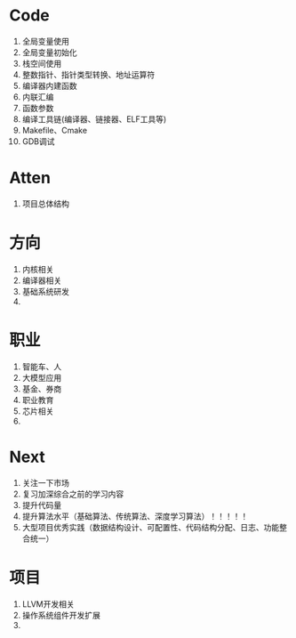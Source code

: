 # Code
1. 全局变量使用
2. 全局变量初始化
3. 栈空间使用
4. 整数指针、指针类型转换、地址运算符
5. 编译器内建函数
6. 内联汇编
7. 函数参数
8. 编译工具链(编译器、链接器、ELF工具等)
9. Makefile、Cmake
10. GDB调试

# Atten
1. 项目总体结构

# 方向
1. 内核相关
2. 编译器相关
3. 基础系统研发
4. 

# 职业
1. 智能车、人
2. 大模型应用
3. 基金、券商
4. 职业教育
5. 芯片相关
6. 

# Next
1. 关注一下市场
2. 复习加深综合之前的学习内容
3. 提升代码量
4. 提升算法水平（基础算法、传统算法、深度学习算法）！！！！！
5. 大型项目优秀实践（数据结构设计、可配置性、代码结构分配、日志、功能整合统一）

# 项目
1. LLVM开发相关
2. 操作系统组件开发扩展
3. 